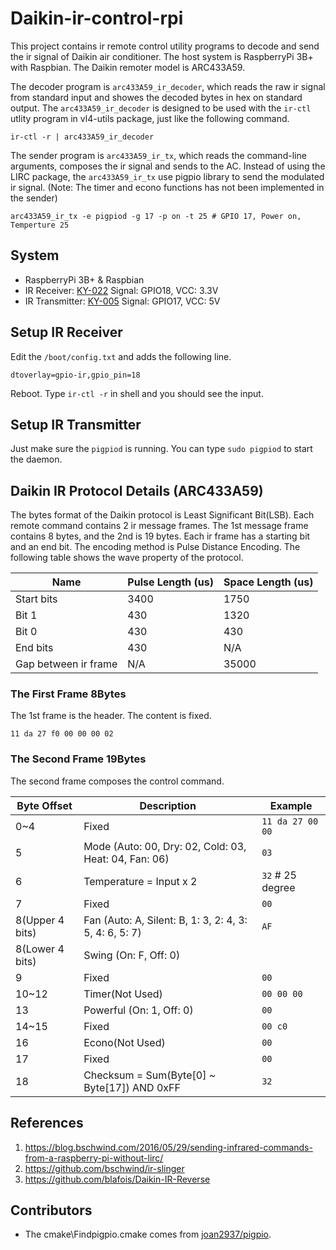 # Daikin-ir-control-rpi
This project contains ir remote control utility programs to decode and send the ir signal of Daikin air conditioner. The host system is RaspberryPi 3B+ with Raspbian. The Daikin remoter model is ARC433A59. 

The decoder program is `arc433A59_ir_decoder`, which reads the raw ir signal from standard input and showes the decoded bytes in hex on standard output. The `arc433A59_ir_decoder` is designed to be used with the `ir-ctl` utlity program in vl4-utils package, just like the following command.
  
    ir-ctl -r | arc433A59_ir_decoder

The sender program is `arc433A59_ir_tx`, which reads the command-line arguments, composes the ir signal and sends to the AC. Instead of using the LIRC package, the `arc433A59_ir_tx` use pigpio library to send the modulated ir signal. (Note: The timer and econo functions has not been implemented in the sender)

    arc433A59_ir_tx -e pigpiod -g 17 -p on -t 25 # GPIO 17, Power on, Temperture 25

## System
- RaspberryPi 3B+ & Raspbian
- IR Receiver: [KY-022](http://sensorkit.en.joy-it.net/index.php?title=KY-022_Infrared_receiver_module) Signal: GPIO18, VCC: 3.3V
- IR Transmitter: [KY-005](http://sensorkit.en.joy-it.net/index.php?title=KY-005_Infrared_Transmitter_module) Signal: GPIO17, VCC: 5V

## Setup IR Receiver
Edit the `/boot/config.txt` and adds the following line.

    dtoverlay=gpio-ir,gpio_pin=18

Reboot. Type `ir-ctl -r` in shell and you should see the input.

## Setup IR Transmitter
Just make sure the `pigpiod` is running. You can type `sudo pigpiod` to start the daemon.

## Daikin IR Protocol Details (ARC433A59)
The bytes format of the Daikin protocol is Least Significant Bit(LSB). Each remote command contains 2 ir message frames. The 1st message frame contains 8 bytes, and the 2nd is 19 bytes. Each ir frame has a starting bit and an end bit. The encoding method is Pulse Distance Encoding. The following table shows the wave property of the protocol.

Name                 | Pulse Length (us) | Space Length (us)
---------------------|-------------------|-------------------
Start bits           | 3400              | 1750
Bit 1                | 430               | 1320
Bit 0                | 430               | 430
End bits             | 430               | N/A
Gap between ir frame | N/A               | 35000

### The First Frame 8Bytes
The 1st frame is the header. The content is fixed.
    
    11 da 27 f0 00 00 00 02
    
### The Second Frame 19Bytes
The second frame composes the control command.

Byte Offset     | Description                                            | Example
----------------|--------------------------------------------------------|------------------
0~4             | Fixed                                                  | `11 da 27 00 00`
5               | Mode (Auto: 00, Dry: 02, Cold: 03, Heat: 04, Fan: 06)  | `03`
6               | Temperature = Input x 2                                | `32` # 25 degree
7               | Fixed                                                  | `00`
8(Upper 4 bits) | Fan (Auto: A, Silent: B, 1: 3, 2: 4, 3: 5, 4: 6, 5: 7) | `AF`
8(Lower 4 bits) | Swing (On: F, Off: 0)                                  | 
9               | Fixed                                                  | `00`
10~12           | Timer(Not Used)                                        | `00 00 00`
13              | Powerful (On: 1, Off: 0)                               | `00`
14~15           | Fixed                                                  | `00 c0`
16              | Econo(Not Used)                                        | `00`
17              | Fixed                                                  | `00`
18              | Checksum = Sum(Byte[0] ~ Byte[17]) AND 0xFF            | `32`

## References
1. https://blog.bschwind.com/2016/05/29/sending-infrared-commands-from-a-raspberry-pi-without-lirc/
2. https://github.com/bschwind/ir-slinger
3. https://github.com/blafois/Daikin-IR-Reverse

## Contributors
- The cmake\Findpigpio.cmake comes from [joan2937/pigpio](https://github.com/joan2937/pigpio).
